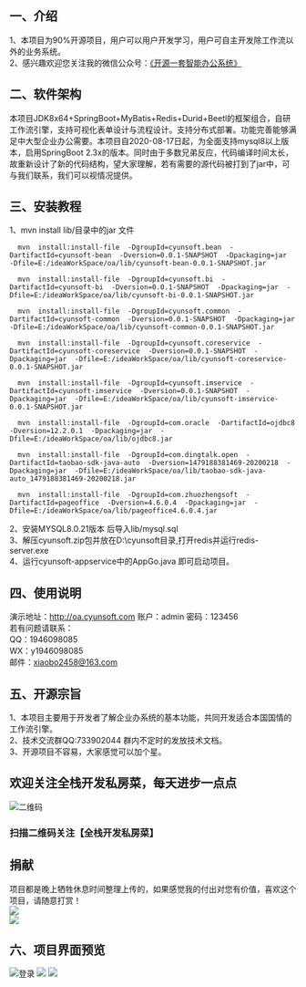 ## 一、介绍<br/> 
1、本项目为90%开源项目，用户可以用户开发学习，用户可自主开发除工作流以外的业务系统。<br/> 
2、感兴趣欢迎您关注我的微信公众号：[《开源一套智能办公系统》](https://mp.weixin.qq.com/s/oB7wp11ZCLaKIFc67zG7VA)

## 二、软件架构<br/> 
本项目JDK8x64+SpringBoot+MyBatis+Redis+Durid+Beetl的框架组合，自研工作流引擎，支持可视化表单设计与流程设计。支持分布式部署。功能完善能够满足中大型企业办公需要。本项目自2020-08-17日起，为全面支持mysql8以上版本，启用SpringBoot 2.3x的版本。同时由于多数兄弟反应，代码编译时间太长，故重新设计了新的代码结构，望大家理解，若有需要的源代码被打到了jar中，可与我们联系，我们可以视情况提供。

## 三、安装教程<br/> 
1、mvn install lib/目录中的jar 文件<br/>
```text
  mvn  install:install-file  -DgroupId=cyunsoft.bean  -DartifactId=cyunsoft-bean  -Dversion=0.0.1-SNAPSHOT  -Dpackaging=jar  -Dfile=E:/ideaWorkSpace/oa/lib/cyunsoft-bean-0.0.1-SNAPSHOT.jar

  mvn  install:install-file  -DgroupId=cyunsoft.bi  -DartifactId=cyunsoft-bi  -Dversion=0.0.1-SNAPSHOT  -Dpackaging=jar  -Dfile=E:/ideaWorkSpace/oa/lib/cyunsoft-bi-0.0.1-SNAPSHOT.jar

  mvn  install:install-file  -DgroupId=cyunsoft.common  -DartifactId=cyunsoft-common  -Dversion=0.0.1-SNAPSHOT  -Dpackaging=jar  -Dfile=E:/ideaWorkSpace/oa/lib/cyunsoft-common-0.0.1-SNAPSHOT.jar

  mvn  install:install-file  -DgroupId=cyunsoft.coreservice  -DartifactId=cyunsoft-coreservice  -Dversion=0.0.1-SNAPSHOT  -Dpackaging=jar  -Dfile=E:/ideaWorkSpace/oa/lib/cyunsoft-coreservice-0.0.1-SNAPSHOT.jar

  mvn  install:install-file  -DgroupId=cyunsoft.imservice  -DartifactId=cyunsoft-imservice  -Dversion=0.0.1-SNAPSHOT  -Dpackaging=jar  -Dfile=E:/ideaWorkSpace/oa/lib/cyunsoft-imservice-0.0.1-SNAPSHOT.jar

  mvn  install:install-file  -DgroupId=com.oracle  -DartifactId=ojdbc8  -Dversion=12.2.0.1  -Dpackaging=jar  -Dfile=E:/ideaWorkSpace/oa/lib/ojdbc8.jar

  mvn  install:install-file  -DgroupId=com.dingtalk.open  -DartifactId=taobao-sdk-java-auto  -Dversion=1479188381469-20200218  -Dpackaging=jar  -Dfile=E:/ideaWorkSpace/oa/lib/taobao-sdk-java-auto_1479188381469-20200218.jar

  mvn  install:install-file  -DgroupId=com.zhuozhengsoft  -DartifactId=pageoffice  -Dversion=4.6.0.4  -Dpackaging=jar  -Dfile=E:/ideaWorkSpace/oa/lib/pageoffice4.6.0.4.jar
  ```
2、安装MYSQL8.0.21版本 后导入lib/mysql.sql<br/>
3、解压cyunsoft.zip包并放在D:\cyunsoft目录,打开redis并运行redis-server.exe<br/>
4、运行cyunsoft-appservice中的AppGo.java 即可启动项目。


## 四、使用说明<br/>
演示地址：http://oa.cyunsoft.com 账户：admin 密码：123456<br/>
若有问题请联系：<br/>
QQ：1946098085<br/>
WX：y1946098085<br/> 
邮件：xiaobo2458@163.com

## 五、开源宗旨<br/>
1、本项目主要用于开发者了解企业办系统的基本功能，共同开发适合本国国情的工作流引擎。<br/>
2、技术交流群QQ:733902044 群内不定时的发放技术文档。<br/>
3、开源项目不容易，大家感觉可以加个星。<br/>
 
## 欢迎关注全栈开发私房菜，每天进步一点点

![二维码](https://mmbiz.qpic.cn/mmbiz_jpg/6Nme2xEYxU6TP2Dicn0XEibZgq4jBLYqm3Sb5qP9l4SicWry0LCibch9gkwZ8BMwzwEsgDE4HUicHve6QHAEKQNc5bg/640?wx_fmt=jpeg&tp=webp&wxfrom=5&wx_lazy=1&wx_co=1)

### 扫描二维码关注【全栈开发私房菜】

## 捐献<br/>
项目都是晚上牺牲休息时间整理上传的，如果感觉我的付出对您有价值，喜欢这个项目，请随意打赏！<br/>
![](https://mmbiz.qlogo.cn/mmbiz_jpg/6Nme2xEYxU5vpdLchtBYM2UjPdzvjySQZq0sJoVvmbTsjeP6LXLIvEqJz4sOvgPSQszjjJCuMNbg0ZrcSMCyCQ/0?wx_fmt=jpeg)<br/>
![](https://mmbiz.qlogo.cn/mmbiz_jpg/6Nme2xEYxU5vpdLchtBYM2UjPdzvjySQrzEeGUx4naoTpBHaOW6EicC1NUTIIv1ovJWPgziaXoFiawM4XCRia1CDPA/0?wx_fmt=jpeg)

## 六、项目界面预览<br/>
![登录](https://mmbiz.qpic.cn/mmbiz_png/6Nme2xEYxU5vpdLchtBYM2UjPdzvjySQiaqlyIh729XWMdgQF2eFUfeCs7Ox9HyT5Vfet6CSL4yRp4mjoCcykrw/640?wx_fmt=png&tp=webp&wxfrom=5&wx_lazy=1&wx_co=1)
![](https://mmbiz.qpic.cn/mmbiz_png/6Nme2xEYxU5vpdLchtBYM2UjPdzvjySQPXCdiaee1btMaSx7hJ4xRxqr2qvZcYDCkoAIC3Q7yyTZQTnv7ynbtJg/640?wx_fmt=png)
![](https://mmbiz.qpic.cn/mmbiz_png/6Nme2xEYxU5vpdLchtBYM2UjPdzvjySQdUA5DKTA68Azibliaeo1PQYziaXmrNibhyxXPNF4kDhEABRYXqrIbPQ9kg/640?wx_fmt=png&tp=webp&wxfrom=5&wx_lazy=1&wx_co=1)

